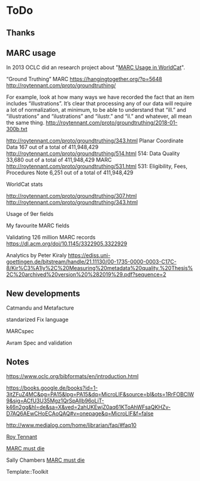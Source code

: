 # ToDo

## Thanks

## MARC usage

In 2013 OCLC did an research project about "[MARC Usage in WorldCat](https://www.oclc.org/research/areas/data-science/marcusage.html)". 

“Ground Truthing” MARC
https://hangingtogether.org/?p=5648
http://roytennant.com/proto/groundtruthing/

For example, look at how many ways we have recorded the fact that an item includes “illustrations”. It’s clear that processing any of our data will require a lot of normalization, at minimum, to be able to understand that “ill.” and “illustrations” and “ilustrations” and “ilustr.” and “il.” and whatever, all mean the same thing.
http://roytennant.com/proto/groundtruthing/2018-01-300b.txt

http://roytennant.com/proto/groundtruthing/343.html Planar Coordinate Data 167 out of a total of 411,948,429
http://roytennant.com/proto/groundtruthing/514.html 514: Data Quality
33,680 out of a total of 411,948,429 MARC
http://roytennant.com/proto/groundtruthing/531.html 531: Eligibility, Fees, Procedures Note 6,251 out of a total of 411,948,429


WorldCat stats

http://roytennant.com/proto/groundtruthing/307.html
http://roytennant.com/proto/groundtruthing/343.html

Usage of 9er fields

My favourite MARC fields

Validating 126 million MARC records
https://dl.acm.org/doi/10.1145/3322905.3322929

Analytics by Peter Kiraly https://ediss.uni-goettingen.de/bitstream/handle/21.11130/00-1735-0000-0003-C17C-8/Kir%C3%A1ly%2C%20Measuring%20metadata%20quality.%20Thesis%2C%20archived%20version%20%282019%29.pdf?sequence=2

## New developments

Catmandu and Metafacture

standarized Fix language

MARCspec

Avram Spec and validation

## Notes

https://www.oclc.org/bibformats/en/introduction.html

https://books.google.de/books?id=1-3itZFuZ4MC&pg=PA15&lpg=PA15&dq=MicroLIF&source=bl&ots=1RrFOBClW9&sig=ACfU3U35Mgz1QrSpAlIb96oLiT-k46n2gg&hl=de&sa=X&ved=2ahUKEwjZ0aq61KToAhWFsaQKHZv-D7AQ6AEwCHoECAoQAQ#v=onepage&q=MicroLIF&f=false

http://www.medialog.com/home/librarian/faq/#faq10

[Roy Tennant](http://roytennant.com/)

[MARC must die](https://www.libraryjournal.com/?detailStory=marc-must-die)

Sally Chambers [MARC must die](https://elag2011.techlib.cz/en/855-07-marc-must-die/index.html)

Template::Toolkit






